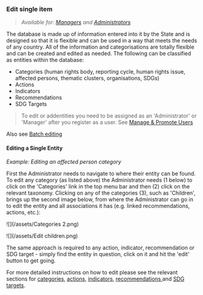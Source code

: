 ### Edit single item

> _Available for: [Managers](/managers/manager.md) and [Administrators](/admins/admin.md)_

The database is made up of information entered into it by the State and is designed so that it is flexible and can be used in a way that meets the needs of any country. All of the information and categorisations are totally flexible and can be created and edited as needed. The following can be classified as entities within the database:

* Categories (human rights body, reporting cycle, human rights issue, affected persons, thematic clusters, organisations, SDGs)
* Actions
* Indicators
* Recommendations
* SDG Targets

> To edit or addentities you need to be assigned as an 'Administrator' or 'Manager' after you register as a user. See [Manage & Promote Users](/managers/users-admin.md)

Also see [Batch editing](/managers/batch-edit.md)

#### Editing a Single Entity

_Example: Editing an affected person category_

First the Administrator needs to navigate to where their entity can be found. To edit any category (as listed above) the Administrator needs (1 below) to click on the 'Categories' link in the top menu bar and then (2) click on the relevant taxonomy. Clicking on any of the categories (3), such as 'Children', brings up the second image below, from where the Administrator can go in to edit the entity and all associations it has (e.g. linked recommendations, actions, etc.):

![](/assets/Categories 2.png)

![](/assets/Edit children.png)

The same approach is required to any action, indicator, recommendation or SDG target - simply find the entity in question, click on it and hit the 'edit' button to get going.

For more detailed instructions on how to edit please see the relevant sections for [categories](/managers/categories.md), [actions](/managers/actions.md), [indicators](/managers/indicators.md), [recommendations ](/managers/recommendations.md)and [SDG targets](/managers/sdg-targets.md).



